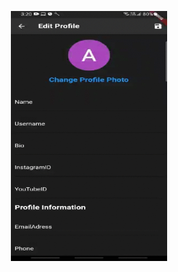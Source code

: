 <p align="center" style="margin-top: 30px;">
<img src="media/edit-screen2.gif"  width="250" height="400" />
</p>
